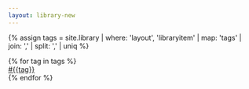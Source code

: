 ```yaml
---
layout: library-new
---
```


<!--Table-->

{% assign tags = site.library | where: 'layout', 'libraryitem' | map: 'tags' | join: ',' | split: ',' | uniq %}
<div class="w-100 center flex flex-wrap">
{% for tag in tags %}
<div class="w-third-l w-100 pa3 item">
    <div class="pa4 bg-newmba-offwhite f5 br2">
        <div class=""><a class="link newmba-purple b" href="/library/?search={{tag}}">#{{tag}}</a></div>
    </div>
</div>
{% endfor %}
</div>